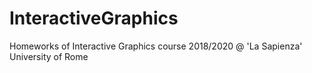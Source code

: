 # InteractiveGraphics
Homeworks of Interactive Graphics course 2018/2020 @ 'La Sapienza' University of Rome
